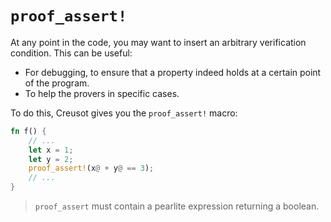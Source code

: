 # `proof_assert!`

At any point in the code, you may want to insert an arbitrary verification condition. This can be useful:
- For debugging, to ensure that a property indeed holds at a certain point of the program.
- To help the provers in specific cases.

To do this, Creusot gives you the `proof_assert!` macro:

```rust
fn f() {
    // ...
    let x = 1;
    let y = 2;
    proof_assert!(x@ + y@ == 3);
    // ...
}
```

> `proof_assert` must contain a pearlite expression returning a boolean.